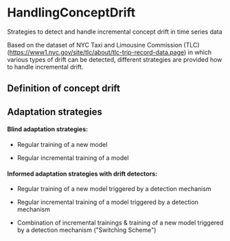 # HandlingConceptDrift
Strategies to detect and handle incremental concept drift in time series data

Based on the dataset of NYC Taxi and Limousine Commission (TLC) (https://www1.nyc.gov/site/tlc/about/tlc-trip-record-data.page) in which various types of drift can be detected, different strategies are provided how to handle incremental drift.


## Definition of concept drift



## Adaptation strategies 


#### Blind adaptation strategies:

- Regular training of a new model

- Regular incremental training of a model

#### Informed adaptation strategies with drift detectors:

- Regular training of a new model triggered by a detection mechanism

- Regular incremental training of a model triggered by a detection mechanism

- Combination of incremental trainings & training of a new model triggered by a detection mechanism ("Switching Scheme")


